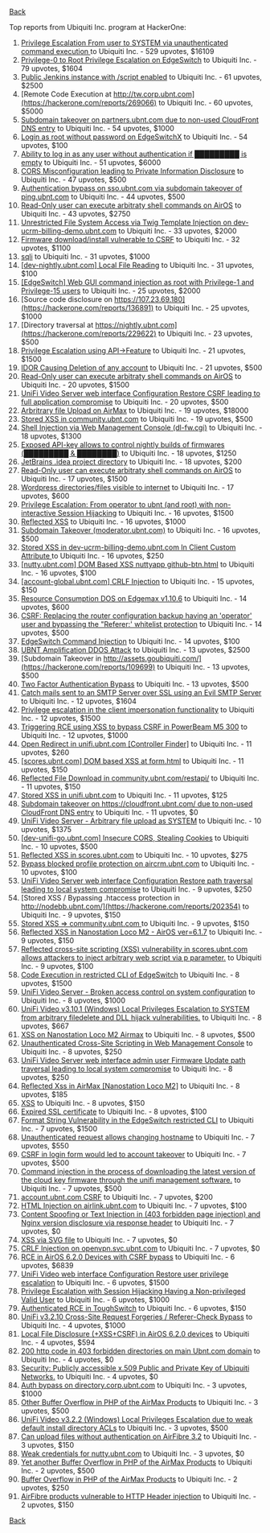 [Back](../README.md)

Top reports from Ubiquiti Inc. program at HackerOne:

1. [Privilege Escalation From user to SYSTEM via unauthenticated command execution ](https://hackerone.com/reports/544928) to Ubiquiti Inc. - 529 upvotes, $16109
2. [Privilege-0 to Root Privilege Escalation on EdgeSwitch](https://hackerone.com/reports/511025) to Ubiquiti Inc. - 79 upvotes, $1604
3. [Public Jenkins instance with /script enabled](https://hackerone.com/reports/403402) to Ubiquiti Inc. - 61 upvotes, $2500
4. [Remote Code Execution at http://tw.corp.ubnt.com](https://hackerone.com/reports/269066) to Ubiquiti Inc. - 60 upvotes, $5000
5. [Subdomain takeover on partners.ubnt.com due to non-used CloudFront DNS entry](https://hackerone.com/reports/145224) to Ubiquiti Inc. - 54 upvotes, $1000
6. [Login as root without password on EdgeSwitchX](https://hackerone.com/reports/512958) to Ubiquiti Inc. - 54 upvotes, $100
7. [Ability to log in as any user without authentication if █████████ is empty](https://hackerone.com/reports/215053) to Ubiquiti Inc. - 51 upvotes, $6000
8. [CORS Misconfiguration leading to Private Information Disclosure](https://hackerone.com/reports/430249) to Ubiquiti Inc. - 47 upvotes, $500
9. [Authentication bypass on sso.ubnt.com via subdomain takeover of ping.ubnt.com](https://hackerone.com/reports/172137) to Ubiquiti Inc. - 44 upvotes, $500
10. [Read-Only user can execute arbitraty shell commands on AirOS](https://hackerone.com/reports/139398) to Ubiquiti Inc. - 43 upvotes, $2750
11. [Unrestricted File System Access via Twig Template Injection on dev-ucrm-billing-demo.ubnt.com](https://hackerone.com/reports/301406) to Ubiquiti Inc. - 33 upvotes, $2000
12. [Firmware download/install vulnerable to CSRF](https://hackerone.com/reports/323852) to Ubiquiti Inc. - 32 upvotes, $1100
13. [sqli](https://hackerone.com/reports/207695) to Ubiquiti Inc. - 31 upvotes, $1000
14. [[dev-nightly.ubnt.com] Local File Reading](https://hackerone.com/reports/260420) to Ubiquiti Inc. - 31 upvotes, $100
15. [[EdgeSwitch] Web GUI command injection as root with Privilege-1 and Privilege-15 users](https://hackerone.com/reports/197958) to Ubiquiti Inc. - 25 upvotes, $2000
16. [Source code disclosure on https://107.23.69.180](https://hackerone.com/reports/136891) to Ubiquiti Inc. - 25 upvotes, $1000
17. [Directory traversal at https://nightly.ubnt.com](https://hackerone.com/reports/229622) to Ubiquiti Inc. - 23 upvotes, $500
18. [Privilege Escalation using API-\>Feature](https://hackerone.com/reports/239719) to Ubiquiti Inc. - 21 upvotes, $1500
19. [IDOR Causing Deletion of any account](https://hackerone.com/reports/156537) to Ubiquiti Inc. - 21 upvotes, $500
20. [Read-Only user can execute arbitraty shell commands on AirOS](https://hackerone.com/reports/128750) to Ubiquiti Inc. - 20 upvotes, $1500
21. [UniFi Video Server web interface Configuration Restore CSRF leading to full application compromise](https://hackerone.com/reports/329749) to Ubiquiti Inc. - 20 upvotes, $500
22. [Arbritrary file Upload on AirMax](https://hackerone.com/reports/73480) to Ubiquiti Inc. - 19 upvotes, $18000
23. [Stored XSS in community.ubnt.com](https://hackerone.com/reports/179164) to Ubiquiti Inc. - 19 upvotes, $500
24. [Shell Injection via Web Management Console (dl-fw.cgi)](https://hackerone.com/reports/121940) to Ubiquiti Inc. - 18 upvotes, $1300
25. [Exposed API-key allows to control nightly builds of firmwares (█████████ & ████████)](https://hackerone.com/reports/179986) to Ubiquiti Inc. - 18 upvotes, $1250
26. [JetBrains .idea project directory](https://hackerone.com/reports/80990) to Ubiquiti Inc. - 18 upvotes, $200
27. [Read-Only user can execute arbitraty shell commands on AirOS](https://hackerone.com/reports/119317) to Ubiquiti Inc. - 17 upvotes, $1500
28. [Wordpress directories/files visible to internet](https://hackerone.com/reports/201984) to Ubiquiti Inc. - 17 upvotes, $600
29. [Privilege Escalation: From operator to ubnt (and root) with non-interactive Session Hijacking](https://hackerone.com/reports/241044) to Ubiquiti Inc. - 16 upvotes, $1500
30. [Reflected XSS](https://hackerone.com/reports/304175) to Ubiquiti Inc. - 16 upvotes, $1000
31. [Subdomain Takeover (moderator.ubnt.com)](https://hackerone.com/reports/181665) to Ubiquiti Inc. - 16 upvotes, $500
32. [Stored XSS in dev-ucrm-billing-demo.ubnt.com In Client Custom Attribute ](https://hackerone.com/reports/275515) to Ubiquiti Inc. - 16 upvotes, $250
33. [[nutty.ubnt.com] DOM Based XSS nuttyapp github-btn.html](https://hackerone.com/reports/200753) to Ubiquiti Inc. - 16 upvotes, $100
34. [[account-global.ubnt.com] CRLF Injection](https://hackerone.com/reports/145128) to Ubiquiti Inc. - 15 upvotes, $150
35. [Resource Consumption DOS on Edgemax v1.10.6](https://hackerone.com/reports/406614) to Ubiquiti Inc. - 14 upvotes, $600
36. [CSRF: Replacing the router configuration backup having an 'operator' user and bypassing the "Referer:' whitelist protection](https://hackerone.com/reports/240098) to Ubiquiti Inc. - 14 upvotes, $500
37. [EdgeSwitch Command Injection](https://hackerone.com/reports/508256) to Ubiquiti Inc. - 14 upvotes, $100
38. [UBNT Amplification DDOS Attack](https://hackerone.com/reports/221625) to Ubiquiti Inc. - 13 upvotes, $2500
39. [Subdomain Takeover in http://assets.goubiquiti.com/](https://hackerone.com/reports/109699) to Ubiquiti Inc. - 13 upvotes, $500
40. [Two Factor Authentication Bypass](https://hackerone.com/reports/350288) to Ubiquiti Inc. - 13 upvotes, $500
41. [Catch mails sent to an SMTP Server over SSL using an Evil SMTP Server](https://hackerone.com/reports/519582) to Ubiquiti Inc. - 12 upvotes, $1604
42. [Privilege escalation in the client impersonation functionality](https://hackerone.com/reports/221454) to Ubiquiti Inc. - 12 upvotes, $1500
43. [Triggering RCE using XSS to bypass CSRF in PowerBeam M5 300](https://hackerone.com/reports/289264) to Ubiquiti Inc. - 12 upvotes, $1000
44. [Open Redirect in unifi.ubnt.com [Controller Finder]](https://hackerone.com/reports/141355) to Ubiquiti Inc. - 11 upvotes, $260
45. [[scores.ubnt.com] DOM based XSS at form.html](https://hackerone.com/reports/158484) to Ubiquiti Inc. - 11 upvotes, $150
46. [Reflected File Download in community.ubnt.com/restapi/](https://hackerone.com/reports/107960) to Ubiquiti Inc. - 11 upvotes, $150
47. [Stored XSS in unifi.ubnt.com](https://hackerone.com/reports/142084) to Ubiquiti Inc. - 11 upvotes, $125
48. [Subdomain takeover on https://cloudfront.ubnt.com/ due to non-used CloudFront DNS entry](https://hackerone.com/reports/210188) to Ubiquiti Inc. - 11 upvotes, $0
49. [UniFi Video Server - Arbitrary file upload as SYSTEM](https://hackerone.com/reports/129641) to Ubiquiti Inc. - 10 upvotes, $1375
50. [[dev-unifi-go.ubnt.com] Insecure CORS, Stealing Cookies](https://hackerone.com/reports/219014) to Ubiquiti Inc. - 10 upvotes, $500
51. [Reflected XSS in scores.ubnt.com](https://hackerone.com/reports/130889) to Ubiquiti Inc. - 10 upvotes, $275
52. [Bypass blocked profile protection on aircrm.ubnt.com](https://hackerone.com/reports/332631) to Ubiquiti Inc. - 10 upvotes, $100
53. [UniFi Video Server web interface Configuration Restore path traversal leading to local system compromise](https://hackerone.com/reports/329770) to Ubiquiti Inc. - 9 upvotes, $250
54. [Stored XSS / Bypassing .htaccess protection in http://nodebb.ubnt.com/](https://hackerone.com/reports/202354) to Ubiquiti Inc. - 9 upvotes, $150
55. [Stored XSS =\> community.ubnt.com ](https://hackerone.com/reports/294048) to Ubiquiti Inc. - 9 upvotes, $150
56. [Reflected XSS in Nanostation Loco M2 - AirOS ver=6.1.7](https://hackerone.com/reports/386570) to Ubiquiti Inc. - 9 upvotes, $150
57. [Reflected cross-site scripting (XSS) vulnerability in scores.ubnt.com allows attackers to inject arbitrary web script via p parameter.](https://hackerone.com/reports/208622) to Ubiquiti Inc. - 9 upvotes, $100
58. [Code Execution in restricted CLI of EdgeSwitch](https://hackerone.com/reports/313245) to Ubiquiti Inc. - 8 upvotes, $1500
59. [UniFi Video Server - Broken access control on system configuration](https://hackerone.com/reports/129698) to Ubiquiti Inc. - 8 upvotes, $1000
60. [UniFi Video v3.10.1 (Windows) Local Privileges Escalation to SYSTEM from arbitrary filedelete and DLL hijack vulnerabilities.](https://hackerone.com/reports/530967) to Ubiquiti Inc. - 8 upvotes, $667
61. [XSS on Nanostation Loco M2 Airmax](https://hackerone.com/reports/158287) to Ubiquiti Inc. - 8 upvotes, $500
62. [Unauthenticated Cross-Site Scripting in Web Management Console](https://hackerone.com/reports/121941) to Ubiquiti Inc. - 8 upvotes, $250
63. [UniFi Video Server web interface admin user Firmware Update path traversal leading to local system compromise](https://hackerone.com/reports/330051) to Ubiquiti Inc. - 8 upvotes, $250
64. [Reflected Xss in AirMax [Nanostation Loco M2]](https://hackerone.com/reports/149287) to Ubiquiti Inc. - 8 upvotes, $185
65. [XSS](https://hackerone.com/reports/219170) to Ubiquiti Inc. - 8 upvotes, $150
66. [Expired SSL certificate](https://hackerone.com/reports/220615) to Ubiquiti Inc. - 8 upvotes, $100
67. [Format String Vulnerability in the EdgeSwitch restricted CLI](https://hackerone.com/reports/311884) to Ubiquiti Inc. - 7 upvotes, $1500
68. [Unauthenticated request allows changing hostname](https://hackerone.com/reports/802079) to Ubiquiti Inc. - 7 upvotes, $550
69. [CSRF in login form would led to account takeover](https://hackerone.com/reports/50703) to Ubiquiti Inc. - 7 upvotes, $500
70. [Command injection in the process of downloading the latest version of the cloud key firmware through the unifi management software.](https://hackerone.com/reports/183458) to Ubiquiti Inc. - 7 upvotes, $500
71. [account.ubnt.com CSRF](https://hackerone.com/reports/101909) to Ubiquiti Inc. - 7 upvotes, $200
72. [HTML Injection on airlink.ubnt.com](https://hackerone.com/reports/226783) to Ubiquiti Inc. - 7 upvotes, $100
73. [Content Spoofing or Text Injection in (403 forbidden page injection) and Nginx version disclosure via response header](https://hackerone.com/reports/203391) to Ubiquiti Inc. - 7 upvotes, $0
74. [XSS via SVG file](https://hackerone.com/reports/212253) to Ubiquiti Inc. - 7 upvotes, $0
75. [CRLF Injection on openvpn.svc.ubnt.com](https://hackerone.com/reports/232327) to Ubiquiti Inc. - 7 upvotes, $0
76. [RCE in AirOS 6.2.0 Devices with CSRF bypass](https://hackerone.com/reports/703659) to Ubiquiti Inc. - 6 upvotes, $6839
77. [UniFi Video web interface Configuration Restore user privilege escalation](https://hackerone.com/reports/329659) to Ubiquiti Inc. - 6 upvotes, $1500
78. [Privilege Escalation with Session Hijacking Having a Non-privileged Valid User](https://hackerone.com/reports/242407) to Ubiquiti Inc. - 6 upvotes, $1000
79. [Authenticated RCE in ToughSwitch](https://hackerone.com/reports/273449) to Ubiquiti Inc. - 6 upvotes, $150
80. [UniFi v3.2.10 Cross-Site Request Forgeries / Referer-Check Bypass](https://hackerone.com/reports/52635) to Ubiquiti Inc. - 4 upvotes, $1000
81. [Local File Disclosure (+XSS+CSRF) in AirOS 6.2.0 devices](https://hackerone.com/reports/661647) to Ubiquiti Inc. - 4 upvotes, $594
82. [200 http code in 403 forbidden directories on main Ubnt.com domain](https://hackerone.com/reports/220150) to Ubiquiti Inc. - 4 upvotes, $0
83. [Security: Publicly accessible x.509 Public and Private Key of Ubiquiti Networks.](https://hackerone.com/reports/265701) to Ubiquiti Inc. - 4 upvotes, $0
84. [Auth bypass on directory.corp.ubnt.com](https://hackerone.com/reports/116504) to Ubiquiti Inc. - 3 upvotes, $1000
85. [Other Buffer Overflow in PHP of the AirMax Products](https://hackerone.com/reports/74004) to Ubiquiti Inc. - 3 upvotes, $500
86. [UniFi Video v3.2.2 (Windows) Local Privileges Escalation due to weak default install directory ACLs](https://hackerone.com/reports/140793) to Ubiquiti Inc. - 3 upvotes, $500
87. [Can upload files without authentication on AirFibre 3.2](https://hackerone.com/reports/201529) to Ubiquiti Inc. - 3 upvotes, $150
88. [Weak credentials for nutty.ubnt.com](https://hackerone.com/reports/204052) to Ubiquiti Inc. - 3 upvotes, $0
89. [Yet another Buffer Overflow in PHP of the AirMax Products](https://hackerone.com/reports/74025) to Ubiquiti Inc. - 2 upvotes, $500
90. [Buffer Overflow in PHP of the AirMax Products](https://hackerone.com/reports/73491) to Ubiquiti Inc. - 2 upvotes, $250
91. [AirFibre products vulnerable to HTTP Header injection](https://hackerone.com/reports/203673) to Ubiquiti Inc. - 2 upvotes, $150


[Back](../README.md)